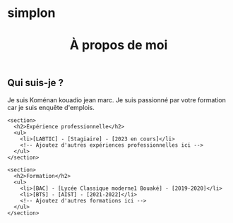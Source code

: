 # simplon
<!DOCTYPE html>
<html>
<head>
  <title>À propos de moi</title>
  <link rel="stylesheet" href="style.css">
</head>
<body>
  <header>
    <h1>À propos de moi</h1>
  </header>
  
  <main>
    <section>
      <h2>Qui suis-je ?</h2>
      <p>Je suis Koménan kouadio jean marc. Je suis passionné par votre formation car je suis enquête d'emplois.</p>
    </section>
    
    <section>
      <h2>Expérience professionnelle</h2>
      <ul>
        <li>[LABTIC] - [Stagiaire] - [2023 en cours]</li>
        <!-- Ajoutez d'autres expériences professionnelles ici -->
      </ul>
    </section>
    
    <section>
      <h2>Formation</h2>
      <ul>
        <li>[BAC] - [Lycée Classique moderne1 Bouaké] - [2019-2020]</li>
        <li>[BTS] - [AIST] - [2021-2022]</li>
        <!-- Ajoutez d'autres formations ici -->
      </ul>
    </section>
  </main>
</body>
</html>
